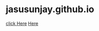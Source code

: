 # jasusunjay.github.io
[click Here](www.google.com)
[Here](https://drive.google.com/drive/folders/12Pc_Sm8pioHQwDC_zbALlWBHft0tvlod?usp=sharing)
